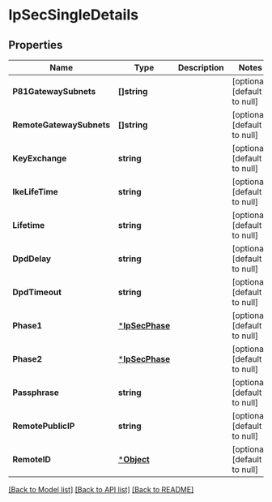 # IpSecSingleDetails

## Properties
Name | Type | Description | Notes
------------ | ------------- | ------------- | -------------
**P81GatewaySubnets** | **[]string** |  | [optional] [default to null]
**RemoteGatewaySubnets** | **[]string** |  | [optional] [default to null]
**KeyExchange** | **string** |  | [optional] [default to null]
**IkeLifeTime** | **string** |  | [optional] [default to null]
**Lifetime** | **string** |  | [optional] [default to null]
**DpdDelay** | **string** |  | [optional] [default to null]
**DpdTimeout** | **string** |  | [optional] [default to null]
**Phase1** | [***IpSecPhase**](IPSecPhase.md) |  | [optional] [default to null]
**Phase2** | [***IpSecPhase**](IPSecPhase.md) |  | [optional] [default to null]
**Passphrase** | **string** |  | [optional] [default to null]
**RemotePublicIP** | **string** |  | [optional] [default to null]
**RemoteID** | [***Object**](.md) |  | [optional] [default to null]

[[Back to Model list]](../README.md#documentation-for-models) [[Back to API list]](../README.md#documentation-for-api-endpoints) [[Back to README]](../README.md)

